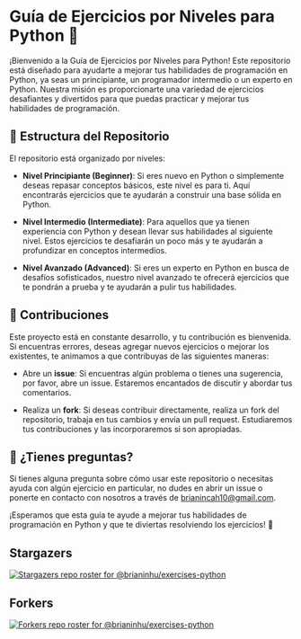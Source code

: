 # Guía de Ejercicios por Niveles para Python 🐍

¡Bienvenido a la Guía de Ejercicios por Niveles para Python! Este repositorio está diseñado para ayudarte a mejorar tus habilidades de programación en Python, ya seas un principiante, un programador intermedio o un experto en Python. Nuestra misión es proporcionarte una variedad de ejercicios desafiantes y divertidos para que puedas practicar y mejorar tus habilidades de programación.

## 📂 Estructura del Repositorio

El repositorio está organizado por niveles:

- **Nivel Principiante (Beginner)**: Si eres nuevo en Python o simplemente deseas repasar conceptos básicos, este nivel es para ti. Aquí encontrarás ejercicios que te ayudarán a construir una base sólida en Python.

- **Nivel Intermedio (Intermediate)**: Para aquellos que ya tienen experiencia con Python y desean llevar sus habilidades al siguiente nivel. Estos ejercicios te desafiarán un poco más y te ayudarán a profundizar en conceptos intermedios.

- **Nivel Avanzado (Advanced)**: Si eres un experto en Python en busca de desafíos sofisticados, nuestro nivel avanzado te ofrecerá ejercicios que te pondrán a prueba y te ayudarán a pulir tus habilidades.

## 🚀 Contribuciones

Este proyecto está en constante desarrollo, y tu contribución es bienvenida. Si encuentras errores, deseas agregar nuevos ejercicios o mejorar los existentes, te animamos a que contribuyas de las siguientes maneras:

- Abre un **issue**: Si encuentras algún problema o tienes una sugerencia, por favor, abre un issue. Estaremos encantados de discutir y abordar tus comentarios.

- Realiza un **fork**: Si deseas contribuir directamente, realiza un fork del repositorio, trabaja en tus cambios y envía un pull request. Estudiaremos tus contribuciones y las incorporaremos si son apropiadas.

## 🤔 ¿Tienes preguntas?

Si tienes alguna pregunta sobre cómo usar este repositorio o necesitas ayuda con algún ejercicio en particular, no dudes en abrir un issue o ponerte en contacto con nosotros a través de brianincah10@gmail.com.

¡Esperamos que esta guía te ayude a mejorar tus habilidades de programación en Python y que te diviertas resolviendo los ejercicios! 🤙

## Stargazers

[![Stargazers repo roster for @brianinhu/exercises-python](https://reporoster.com/stars/brianinhu/exercises-python)](https://github.com/brianinhu/exercises-python/stargazers)

## Forkers

[![Forkers repo roster for @brianinhu/exercises-python](https://reporoster.com/forks/brianinhu/exercises-python)](https://github.com/brianinhu/exercises-python/network/members)
